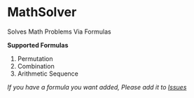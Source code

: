 # MathSolver

Solves Math Problems Via Formulas

**Supported Formulas**
1. Permutation
2. Combination
3. Arithmetic Sequence

_If you have a formula you want added, Please add it to [Issues](https://github.com/Ba1t3rs/MathSolver/issues)_
